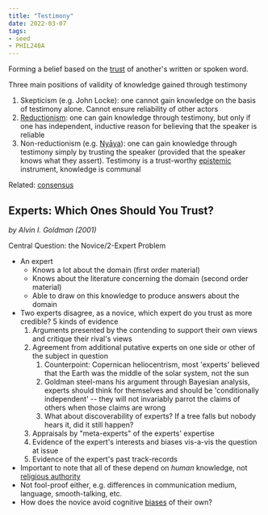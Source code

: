 ```yaml
---
title: "Testimony"
date: 2022-03-07
tags:
- seed
- PHIL240A
---
```


Forming a belief based on the [trust](thoughts/trust.md) of another's written or spoken word.

Three main positions of validity of knowledge gained through testimony
1. Skepticism (e.g. John Locke): one cannot gain knowledge on the basis of testimony alone. Cannot ensure reliability of other actors
2. [Reductionism](thoughts/Reductionism.md): one can gain knowledge through testimony, but only if one has independent, inductive reason for believing that the speaker is reliable
3. Non-reductionism (e.g. [Nyāya](thoughts/Nyāya.md)): one can gain knowledge through testimony simply by trusting the speaker (provided that the speaker knows what they assert). Testimony is a trust-worthy [epistemic](thoughts/epistemology.md) instrument, knowledge is communal

Related: [consensus](thoughts/consensus.md)

## Experts: Which Ones Should You Trust?
*by Alvin I. Goldman (2001)*

Central Question: the Novice/2-Expert Problem
- An expert
	- Knows a lot about the domain (first order material)
	- Knows about the literature concerning the domain (second order material)
	- Able to draw on this knowledge to produce answers about the domain
- Two experts disagree, as a novice, which expert do you trust as more credible? 5 kinds of evidence
	1. Arguments presented by the contending to support their own views and critique their rival's views
	2. Agreement from additional putative experts on one side or other of the subject in question
		1. Counterpoint: Copernican heliocentrism, most 'experts' believed that the Earth was the middle of the solar system, not the sun
		2. Goldman steel-mans his argument through Bayesian analysis, experts should think for themselves and should be 'conditionally independent' -- they will not invariably parrot the claims of others when those claims are wrong
		3. What about discoverability of experts? If a tree falls but nobody hears it, did it still happen?
	3. Appraisals by "meta-experts" of the experts' expertise
	4. Evidence of the expert's interests and biases vis-a-vis the question at issue
	5. Evidence of the expert's past track-records
- Important to note that all of these depend on *human* knowledge, not [religious authority](thoughts/religious%20authority.md)
- Not fool-proof either, e.g. differences in communication medium, language, smooth-talking, etc.
- How does the novice avoid cognitive [biases](thoughts/bias.md) of their own?